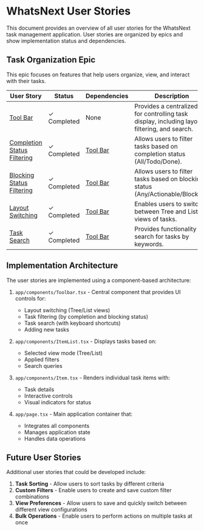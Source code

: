 # WhatsNext User Stories

This document provides an overview of all user stories for the WhatsNext task management application. User stories are organized by epics and show implementation status and dependencies.

## Task Organization Epic

This epic focuses on features that help users organize, view, and interact with their tasks.

| User Story | Status | Dependencies | Description |
|------------|--------|--------------|-------------|
| [Tool Bar](tool-bar.md) | ✓ Completed | None | Provides a centralized UI for controlling task display, including layout, filtering, and search. |
| [Completion Status Filtering](task-filtering.md) | ✓ Completed | [Tool Bar](tool-bar.md) | Allows users to filter tasks based on completion status (All/Todo/Done). |
| [Blocking Status Filtering](blocking-status-filtering.md) | ✓ Completed | [Tool Bar](tool-bar.md) | Allows users to filter tasks based on blocking status (Any/Actionable/Blocked). |
| [Layout Switching](layout-switching.md) | ✓ Completed | [Tool Bar](tool-bar.md) | Enables users to switch between Tree and List views of tasks. |
| [Task Search](task-search.md) | ✓ Completed | [Tool Bar](tool-bar.md) | Provides functionality to search for tasks by keywords. |

## Implementation Architecture

The user stories are implemented using a component-based architecture:

1. `app/components/Toolbar.tsx` - Central component that provides UI controls for:
   - Layout switching (Tree/List views)
   - Task filtering (by completion and blocking status)
   - Task search (with keyboard shortcuts)
   - Adding new tasks

2. `app/components/ItemList.tsx` - Displays tasks based on:
   - Selected view mode (Tree/List)
   - Applied filters
   - Search queries

3. `app/components/Item.tsx` - Renders individual task items with:
   - Task details
   - Interactive controls
   - Visual indicators for status

4. `app/page.tsx` - Main application container that:
   - Integrates all components
   - Manages application state
   - Handles data operations

## Future User Stories

Additional user stories that could be developed include:

1. **Task Sorting** - Allow users to sort tasks by different criteria
2. **Custom Filters** - Enable users to create and save custom filter combinations
3. **View Preferences** - Allow users to save and quickly switch between different view configurations
4. **Bulk Operations** - Enable users to perform actions on multiple tasks at once 